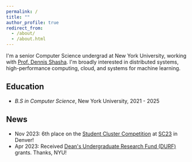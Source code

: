 ```yaml
---
permalink: /
title: ""
author_profile: true
redirect_from: 
  - /about/
  - /about.html
---
```


I'm a senior Computer Science undergrad at New York University, working with [Prof. Dennis Shasha](https://cs.nyu.edu/~shasha/). I'm broadly interested in distributed systems, high-performance computing, cloud, and systems for machine learning.

## Education
- *B.S in Computer Science*, New York University, 2021 - 2025

## News
- Nov 2023: 6th place on the [Student Cluster Competition](https://studentclustercompetition.us/2023/index.html) at [SC23](https://sc23.supercomputing.org/) in Denver!
- Apr 2023: Received [Dean's Undergraduate Research Fund (DURF)](https://cas.nyu.edu/undergraduate-research/deans-undergraduate-research-fund/DURFG.html) grants. Thanks, NYU!

